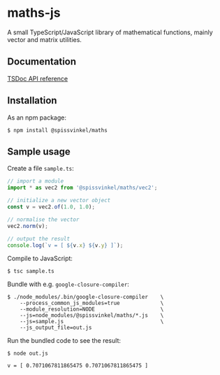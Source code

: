 # maths-js

A small TypeScript/JavaScript library of mathematical functions, mainly vector and matrix utilities.


## Documentation

[TSDoc API reference](https://spissvinkel.github.io/maths-js/api/)


## Installation

As an npm package:

```shell
$ npm install @spissvinkel/maths
```


## Sample usage

Create a file `sample.ts`:

```typescript
// import a module
import * as vec2 from '@spissvinkel/maths/vec2';

// initialize a new vector object
const v = vec2.of(1.0, 1.0);

// normalise the vector
vec2.norm(v);

// output the result
console.log(`v = [ ${v.x} ${v.y} ]`);
```

Compile to JavaScript:

```shell
$ tsc sample.ts
```

Bundle with e.g. `google-closure-compiler`:

```shell
$ ./node_modules/.bin/google-closure-compiler    \
    --process_common_js_modules=true             \
    --module_resolution=NODE                     \
    --js=node_modules/@spissvinkel/maths/*.js    \
    --js=sample.js                               \
    --js_output_file=out.js
```

Run the bundled code to see the result:

```shell
$ node out.js

v = [ 0.7071067811865475 0.7071067811865475 ]
```
